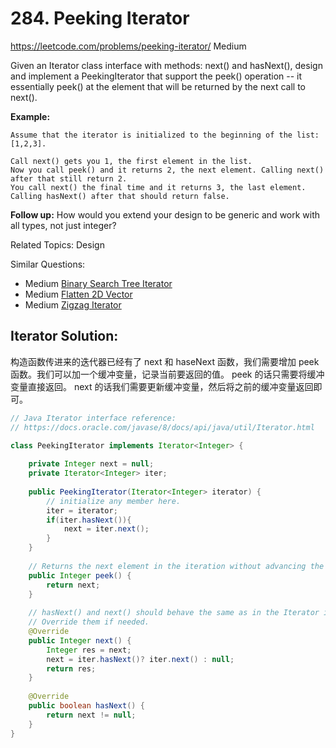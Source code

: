 # 284. Peeking Iterator
<https://leetcode.com/problems/peeking-iterator/>
Medium 

Given an Iterator class interface with methods: next() and hasNext(), design and implement a PeekingIterator that support the peek() operation -- it essentially peek() at the element that will be returned by the next call to next().

**Example:**

    Assume that the iterator is initialized to the beginning of the list: [1,2,3].

    Call next() gets you 1, the first element in the list.
    Now you call peek() and it returns 2, the next element. Calling next() after that still return 2. 
    You call next() the final time and it returns 3, the last element. 
    Calling hasNext() after that should return false.

**Follow up:** How would you extend your design to be generic and work with all types, not just integer?

Related Topics: Design

Similar Questions: 
* Medium [Binary Search Tree Iterator](https://leetcode.com/problems/binary-search-tree-iterator/)
* Medium [Flatten 2D Vector](https://leetcode.com/problems/flatten-2d-vector/)
* Medium [Zigzag Iterator](https://leetcode.com/problems/zigzag-iterator/)

## Iterator Solution: 
构造函数传进来的迭代器已经有了 next 和 haseNext 函数，我们需要增加 peek 函数。我们可以加一个缓冲变量，记录当前要返回的值。
    peek 的话只需要将缓冲变量直接返回。
    next 的话我们需要更新缓冲变量，然后将之前的缓冲变量返回即可。

```java
// Java Iterator interface reference:
// https://docs.oracle.com/javase/8/docs/api/java/util/Iterator.html

class PeekingIterator implements Iterator<Integer> {
    
    private Integer next = null;
    private Iterator<Integer> iter;
    
	public PeekingIterator(Iterator<Integer> iterator) {
	    // initialize any member here.
	    iter = iterator;
        if(iter.hasNext()){
            next = iter.next();
        }
	}
	
    // Returns the next element in the iteration without advancing the iterator.
	public Integer peek() {
        return next;
	}
	
	// hasNext() and next() should behave the same as in the Iterator interface.
	// Override them if needed.
	@Override
	public Integer next() {
	    Integer res = next;
        next = iter.hasNext()? iter.next() : null;
        return res;
	}
	
	@Override
	public boolean hasNext() {
	    return next != null;
	}
}
```